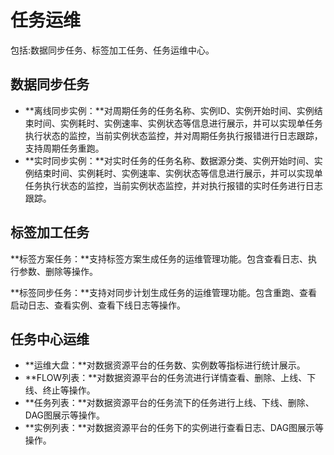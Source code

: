 # 任务运维

包括:数据同步任务、标签加工任务、任务运维中心。

## 数据同步任务

-   **离线同步实例：**对周期任务的任务名称、实例ID、实例开始时间、实例结束时间、实例耗时、实例速率、实例状态等信息进行展示，并可以实现单任务执行状态的监控，当前实例状态监控，并对周期任务执行报错进行日志跟踪，支持周期任务重跑。
-   **实时同步实例：**对实时任务的任务名称、数据源分类、实例开始时间、实例结束时间、实例耗时、实例速率、实例状态等信息进行展示，并可以实现单任务执行状态的监控，当前实例状态监控，并对执行报错的实时任务进行日志跟踪。

## 标签加工任务

**标签方案任务：**支持标签方案生成任务的运维管理功能。包含查看日志、执行参数、删除等操作。

**标签同步任务：**支持对同步计划生成任务的运维管理功能。包含重跑、查看启动日志、查看实例、查看下线日志等操作。

## 任务中心运维

-   **运维大盘：**对数据资源平台的任务数、实例数等指标进行统计展示。
-   **FLOW列表：**对数据资源平台的任务流进行详情查看、删除、上线、下线、终止等操作。
-   **任务列表：**对数据资源平台的任务流下的任务进行上线、下线、删除、DAG图展示等操作。
-   **实例列表：**对数据资源平台的任务下的实例进行查看日志、DAG图展示等操作。

